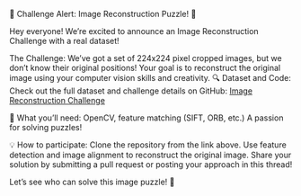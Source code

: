 :rocket: Challenge Alert: Image Reconstruction Puzzle! :jigsaw:

Hey everyone! We’re excited to announce an Image Reconstruction Challenge with a real dataset!

The Challenge:
We’ve got a set of 224x224 pixel cropped images, but we don’t know their original positions! Your goal is to reconstruct the original image using your computer vision skills and creativity.
:mag: Dataset and Code: Check out the full dataset and challenge details on GitHub: [Image Reconstruction Challenge](https://github.com/yuandou168/puzzle-image-reconstruction)

:dart: What you’ll need:
OpenCV, feature matching (SIFT, ORB, etc.)
A passion for solving puzzles!

:bulb: How to participate:
Clone the repository from the link above.
Use feature detection and image alignment to reconstruct the original image.
Share your solution by submitting a pull request or posting your approach in this thread!

Let’s see who can solve this image puzzle! :tada: